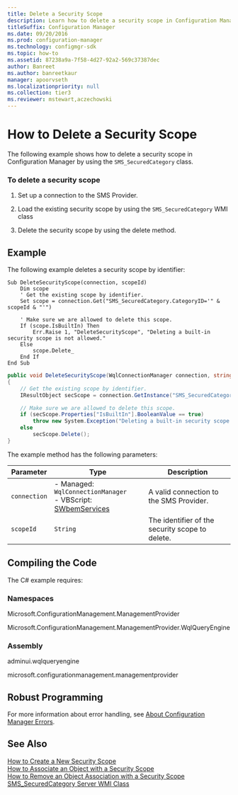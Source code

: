 ```yaml
---
title: Delete a Security Scope
description: Learn how to delete a security scope in Configuration Manager by using the SMS_SecuredCategory class.
titleSuffix: Configuration Manager
ms.date: 09/20/2016
ms.prod: configuration-manager
ms.technology: configmgr-sdk
ms.topic: how-to
ms.assetid: 87238a9a-7f58-4d27-92a2-569c37387dec
author: Banreet
ms.author: banreetkaur
manager: apoorvseth
ms.localizationpriority: null
ms.collection: tier3
ms.reviewer: mstewart,aczechowski
---
```

# How to Delete a Security Scope
The following example shows how to delete a security scope in Configuration Manager by using the `SMS_SecuredCategory` class.  

### To delete a security scope  

1.  Set up a connection to the SMS Provider.  

2.  Load the existing security scope by using the `SMS_SecuredCategory` WMI class  

3.  Delete the security scope by using the delete method.  

## Example  
 The following example deletes a security scope by identifier:  

```vbs  
Sub DeleteSecurityScope(connection, scopeId)  
    Dim scope  
    ' Get the existing scope by identifier.  
    Set scope = connection.Get("SMS_SecuredCategory.CategoryID='" & scopeId & "'")  

    ' Make sure we are allowed to delete this scope.  
    If (scope.IsBuiltIn) Then  
        Err.Raise 1, "DeleteSecurityScope", "Deleting a built-in security scope is not allowed."  
    Else  
        scope.Delete_  
    End If  
End Sub  
```  

```c#  
public void DeleteSecurityScope(WqlConnectionManager connection, string scopeId)  
{  
    // Get the existing scope by identifier.  
    IResultObject secScope = connection.GetInstance("SMS_SecuredCategory.CategoryID='" + scopeId + "'");  

    // Make sure we are allowed to delete this scope.  
    if (secScope.Properties["IsBuiltIn"].BooleanValue == true)  
        throw new System.Exception("Deleting a built-in security scope is not allowed.");  
    else  
        secScope.Delete();  
}  
```  

 The example method has the following parameters:  

| Parameter | Type | Description |
| --------- | ---- | ----------- |
|`connection`|-   Managed: `WqlConnectionManager`<br />-   VBScript: [SWbemServices](/windows/win32/wmisdk/swbemservices)|A valid connection to the SMS Provider.|  
|`scopeId`|`String`|The identifier of the security scope to delete.|  

## Compiling the Code  
 The C# example requires:  

### Namespaces  
 Microsoft.ConfigurationManagement.ManagementProvider  

 Microsoft.ConfigurationManagement.ManagementProvider.WqlQueryEngine  

### Assembly  
 adminui.wqlqueryengine  

 microsoft.configurationmanagement.managementprovider  

## Robust Programming  
 For more information about error handling, see [About Configuration Manager Errors](../../../../develop/core/understand/about-configuration-manager-errors.md).  

## See Also  
 [How to Create a New Security Scope](../../../../develop/core/servers/configure/how-to-create-a-new-security-scope.md)   
 [How to Associate an Object with a Security Scope](../../../../develop/core/servers/configure/how-to-associate-an-object-with-a-security-scope.md)   
 [How to Remove an Object Association with a Security Scope](../../../../develop/core/servers/configure/how-to-remove-an-object-association-with-a-security-scope.md)   
 [SMS_SecuredCategory Server WMI Class](../../../../develop/reference/core/servers/configure/sms_securedcategory-server-wmi-class.md)
